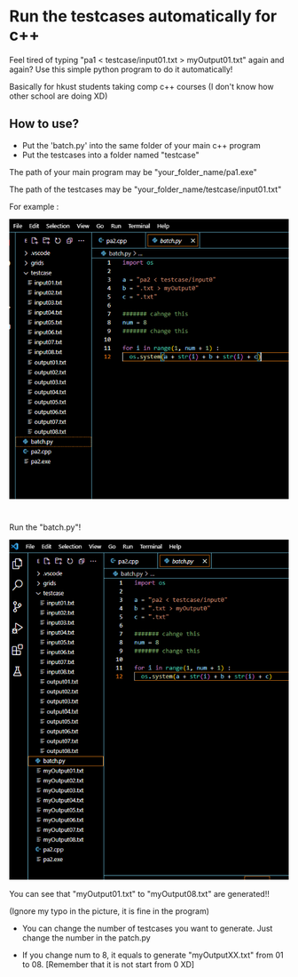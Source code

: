 # Run the testcases automatically for c++

Feel tired of typing "pa1 < testcase/input01.txt > myOutput01.txt" again and again? Use this simple python program to do it automatically!

Basically for hkust students taking comp c++ courses (I don't know how other school are doing XD)

## How to use?
- Put the 'batch.py' into the same folder of your main c++ program
- Put the testcases into a folder named "testcase"

The path of your main program may be "your_folder_name/pa1.exe"

The path of the testcases may be "your_folder_name/testcase/input01.txt"

For example :

![before](pics/before.png)

#

Run the "batch.py"!

![after](pics/after.png)

You can see that "myOutput01.txt" to "myOutput08.txt" are generated!!

(Ignore my typo in the picture, it is fine in the program)

- You can change the number of testcases you want to generate. Just change the number in the patch.py

- If you change num to 8, it equals to generate "myOutputXX.txt" from 01 to 08.
[Remember that it is not start from 0 XD]
